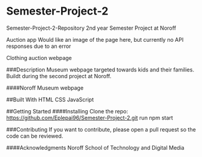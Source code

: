# Semester-Project-2

Semester-Project-2-Repository
2nd year Semester Project at Noroff

Auction app
Would like an image of the page here, but currently no API responses due to an error

Clothing auction webpage

###Description
Museum webpage targeted towards kids and their families. Buildt during the second project at Noroff.

####Noroff
Museum webpage

##Built With
HTML
CSS
JavaScript

##Getting Started
####Installing
Clone the repo: https://github.com/Eplepai96/Semester-Project-2.git
run npm start

###Contributing
If you want to contribute, please open a pull request so the code can be reviewed.

####Acknowledgments
Noroff School of Technology and Digital Media
